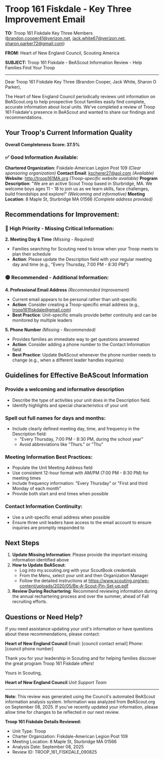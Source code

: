 # Troop 161 Fiskdale - Key Three Improvement Email

**TO:** Troop 161 Fiskdale Key Three Members (brandon.cooper41@verizon.net, jack.white67@verizon.net, sharon.parker72@gmail.com)

**FROM:** Heart of New England Council, Scouting America

**SUBJECT:** Troop 161 Fiskdale - BeAScout Information Review - Help Families Find Your Troop

---

Dear Troop 161 Fiskdale Key Three (Brandon Cooper, Jack White, Sharon O Parker),

The Heart of New England Council periodically reviews unit information on BeAScout.org to help prospective Scout families easily find complete, accurate information about local units. We've completed a review of Troop 161 Fiskdale's presence in BeAScout and wanted to share our findings and recommendations.

## Your Troop's Current Information Quality

**Overall Completeness Score: 37.5%**

### ✅ **Good Information Available:**
**Chartered Organization**: Fiskdale-American Legion Post 109 *(Clear sponsoring organization)*
**Contact Email**: kscherer27@aol.com *(Available)*
**Website**: http://troop161MA.org *(Troop-specific website available)*
**Program Description**: "We are an active Scout Troop based in Sturbridge, MA. We welcome boys ages 11 - 18 to join us as we learn skills, face challenges, build friendships and explore!" *(Welcoming and informative)*
**Meeting Location**: 8 Maple St, Sturbridge MA 01566 *(Complete address provided)*

## Recommendations for Improvement:

### 🔴 **High Priority - Missing Critical Information:**

**2. Meeting Day & Time** *(Missing - Required)*
- Families searching for Scouting need to know when your Troop meets to plan their schedule
- **Action**: Please update the Description field with your regular meeting day and time (e.g., "Every Thursday, 7:00 PM - 8:30 PM")

### 🟡 **Recommended - Additional Information:**

**4. Professional Email Address** *(Recommended Improvement)*
- Current email appears to be personal rather than unit-specific
- **Action**: Consider creating a Troop-specific email address (e.g., troop161fiskdale@gmail.com)
- **Best Practice**: Unit-specific emails provide better continuity and can be monitored by multiple leaders

**5. Phone Number** *(Missing - Recommended)*
- Provides families an immediate way to get questions answered
- **Action**: Consider adding a phone number to the Contact Information field
- **Best Practice**: Update BeAScout whenever the phone number needs to change (e.g., when a different leader handles inquiries)

## Guidelines for Effective BeAScout Information

### **Provide a welcoming and informative description**
- Describe the type of activities your unit does in the Description field.
- Identify highlights and special characteristics of your unit

### **Spell out full names for days and months:**
- Include clearly defined meeting day, time, and frequency in the Description field:
  - "Every Thursday, 7:00 PM - 8:30 PM, during the school year"
  - Avoid abbreviations like "Thurs." or "Thu"

### **Meeting Information Best Practices:**
- Populate the Unit Meeting Address field
- Use consistent 12-hour format with AM/PM (7:00 PM - 8:30 PM) for meeting times
- Include frequency information: "Every Thursday" or "First and third Monday of each month"
- Provide both start and end times when possible

### **Contact Information Continuity:**
- Use a unit-specific email address when possible
- Ensure three unit leaders have access to the email account to ensure inquiries are promptly responded to

## Next Steps

1. **Update Missing Information**: Please provide the important missing information identified above
2. **How to Update BeAScout**: 
   - Log into my.scouting.org with your ScoutBook credentials
   - From the Menu, select your unit and then Organization Manager
   - Follow the detailed instructions at
     https://www.scouting.org/wp-content/uploads/2020/05/Be-A-Scout-Pin-Set-up.pdf
3. **Review During Rechartering**: Recommend reviewing information during the annual rechartering process and over the summer, ahead of Fall recruiting efforts.

## Questions or Need Help?

If you need assistance updating your unit's information or have questions about these recommendations, please contact:

**Heart of New England Council**
Email: [council contact email]
Phone: [council phone number]

Thank you for your leadership in Scouting and for helping families discover the great program Troop 161 Fiskdale offers!

Yours in Scouting,

**Heart of New England Council**
*Unit Support Team*

---

**Note**: This review was generated using the Council's automated BeAScout information analysis system. Information was analyzed from BeAScout.org on September 08, 2025. If you've recently updated your information, please allow time for changes to be reflected in our next review.

**Troop 161 Fiskdale Details Reviewed:**
- Unit Type: Troop
- Charter Organization: Fiskdale-American Legion Post 109
- Meeting Location: 8 Maple St, Sturbridge MA 01566
- Analysis Date: September 08, 2025
- Review ID: TROOP_161_FISKDALE_090825